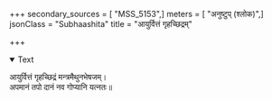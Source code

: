 +++
secondary_sources = [ "MSS_5153",]
meters = [ "अनुष्टुप् (श्लोक)",]
jsonClass = "Subhaashita"
title = "आयुर्वित्तं गृहच्छिद्रम्"

+++

<details open><summary>Text</summary>

आयुर्वित्तं गृहच्छिद्रं मन्त्रमैथुनभेषजम्।  
अपमानं तपो दानं नव गोप्यानि यत्नतः॥
</details>
